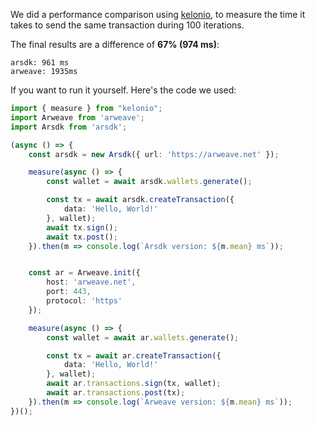 We did a performance comparison using [kelonio](https://www.npmjs.com/package/kelonio), to measure the time it takes to send the same transaction during 100 iterations.

The final results are a difference of **67% (974 ms)**:
```
arsdk: 961 ms
arweave: 1935ms
```

If you want to run it yourself. Here's the code we used:
```typescript
import { measure } from "kelonio";
import Arweave from 'arweave';
import Arsdk from 'arsdk';

(async () => {
    const arsdk = new Arsdk({ url: 'https://arweave.net' });

    measure(async () => {
        const wallet = await arsdk.wallets.generate();

        const tx = await arsdk.createTransaction({
            data: 'Hello, World!'
        }, wallet);
        await tx.sign();
        await tx.post();
    }).then(m => console.log(`Arsdk version: ${m.mean} ms`));


    const ar = Arweave.init({
        host: 'arweave.net',
        port: 443,
        protocol: 'https'
    });

    measure(async () => {
        const wallet = await ar.wallets.generate();

        const tx = await ar.createTransaction({
            data: 'Hello, World!'
        }, wallet);
        await ar.transactions.sign(tx, wallet);
        await ar.transactions.post(tx);
    }).then(m => console.log(`Arweave version: ${m.mean} ms`));
})();
```